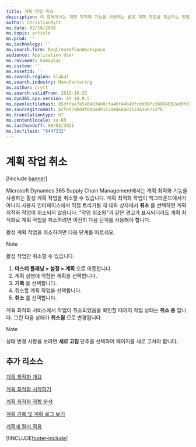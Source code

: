 ```yaml
---
title: 계획 작업 취소
description: 이 항목에서는 계획 최적화 기능을 사용하는 활성 계획 작업을 취소하는 방법에 대해 설명합니다.
author: ChristianRytt
ms.date: 02/18/2020
ms.topic: article
ms.prod: ''
ms.technology: ''
ms.search.form: ReqCreatePlanWorkspace
audience: Application User
ms.reviewer: kamaybac
ms.custom: ''
ms.assetid: ''
ms.search.region: Global
ms.search.industry: Manufacturing
ms.author: crytt
ms.search.validFrom: 2019-10-31
ms.dyn365.ops.version: AX 10.0.5
ms.openlocfilehash: 85dffae7e5484d34d0cfa4bf44649fcdd69fc36804802ad9f02c122adf5d9785
ms.sourcegitcommit: 42fe9790ddf0bdad911544deaa82123a396712fb
ms.translationtype: HT
ms.contentlocale: ko-KR
ms.lasthandoff: 08/05/2021
ms.locfileid: "8447232"
---
```

# <a name="cancel-a-planning-job"></a>계획 작업 취소

[!include [banner](../../includes/banner.md)]

Microsoft Dynamics 365 Supply Chain Management에서는 계획 최적화 기능을 사용하는 활성 계획 작업을 취소할 수 있습니다. 계획 최적화 작업이 백그라운드에서가 아니라 사용자 인터페이스에서 직접 트리거될 때 대화 상자에서 **취소** 를 선택하면 계획 최적화 작업이 취소되지 않습니다. "작업 취소됨"과 같은 경고가 표시되더라도 계획 최적화로 계획 작업을 취소하려면 여전히 다음 단계를 사용해야 합니다.


활성 계획 작업을 취소하려면 다음 단계를 따르세요. 

> [!NOTE]
> 활성 작업만 취소할 수 있습니다.

1. **마스터 플래닝 \> 설정 \> 계획** 으로 이동합니다.
2. 계획 실행에 적합한 계획을 선택합니다.
3. **기록** 을 선택합니다.
4. 취소할 계획 작업을 선택합니다.
5. **취소** 를 선택합니다.

계획 최적화 서비스에서 작업이 취소되었음을 확인할 때까지 작업 상태는 **취소 중** 입니다. 그런 다음 상태가 **취소됨** 으로 변경됩니다.

> [!NOTE]
> 상태 변경 사항을 보려면 **새로 고침** 단추를 선택하여 페이지를 새로 고쳐야 합니다.

## <a name="additional-resources"></a>추가 리소스

[계획 최적화 개요](planning-optimization-overview.md)

[계획 최적화 시작하기](get-started.md)

[계획 최적화 적합 분석](planning-optimization-fit-analysis.md)

[계획 기록 및 계획 로그 보기](plan-history-logs.md)

[계획에 필터 적용](plan-filters.md)


[!INCLUDE[footer-include](../../../includes/footer-banner.md)]
